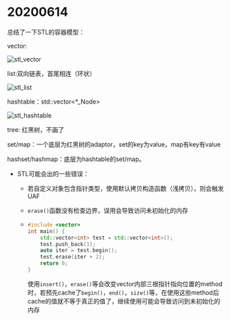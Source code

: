 # 20200614

总结了一下STL的容器模型：

vector:

![stl_vector](https://chenyu-blog-img-1302348848.cos.ap-shanghai.myqcloud.com/stl_mem_diagram/stl_vector.png)

list:双向链表，首尾相连（环状）

![stl_list](https://chenyu-blog-img-1302348848.cos.ap-shanghai.myqcloud.com/stl_mem_diagram/stl_list.png)

hashtable：std::vector<*_Node>

![stl_hashtable](https://chenyu-blog-img-1302348848.cos.ap-shanghai.myqcloud.com/stl_mem_diagram/stl_hashtable.png)

tree: 红黑树，不画了

set/map：一个底层为红黑树的adaptor，set的key为value，map有key有value

hashset/hashmap：底层为hashtable的set/map。

- STL可能会出的一些错误：

  - 若自定义对象包含指针类型，使用默认拷贝构造函数（浅拷贝），则会触发UAF

  - `erase()`函数没有检查边界，误用会导致访问未初始化的内存

  - ```C++
    #include <vector>
    int main() {
        std::vector<int> test = std::vector<int>();
        test.push_back(1);
        auto iter = test.begin();
        test.erase(iter + 2);
        return 0;
    }
    ```

    使用`insert()`，`erase()`等会改变vector内部三根指针指向位置的method时，若预先cache了`begin()`，`end()`，`size()`等，在使用这些method后cache的值就不等于真正的值了，继续使用可能会导致访问到未初始化的内存

